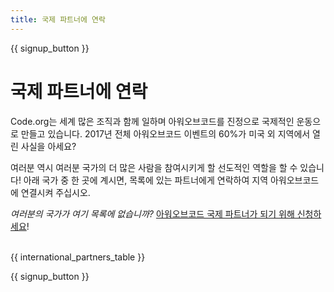 ```yaml
---
title: 국제 파트너에 연락
---
```


{{ signup_button }}

# 국제 파트너에 연락

Code.org는 세계 많은 조직과 함께 일하며 아워오브코드를 진정으로 국제적인 운동으로 만들고 있습니다. 2017년 전체 아워오브코드 이벤트의 60%가 미국 외 지역에서 열린 사실을 아세요?

여러분 역시 여러분 국가의 더 많은 사람을 참여시키게 할 선도적인 역할을 할 수 있습니다! 아래 국가 중 한 곳에 계시면, 목록에 있는 파트너에게 연락하여 지역 아워오브코드에 연결시켜 주십시오.

*여러분의 국가가 여기 목록에 없습니까?* [아워오브코드 국제 파트너가 되기 위해 신청하세요](https://goo.gl/forms/PZQEsqvet7yBE5ps2)! <br /> <br />

{{ international_partners_table }}

{{ signup_button }}